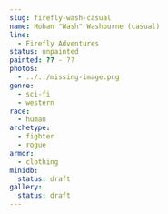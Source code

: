```yaml
---
slug: firefly-wash-casual
name: Hoban "Wash" Washburne (casual)
line:
  - Firefly Adventures
status: unpainted
painted: ?? - ??
photos:
  - ../../missing-image.png
genre:
  - sci-fi
  - western
race:
  - human
archetype:
  - fighter
  - rogue
armor:
  - clothing
minidb:
  status: draft
gallery:
  status: draft
---
```

